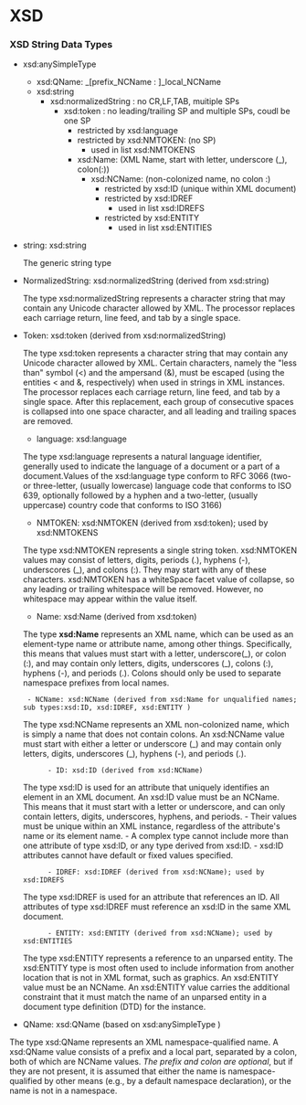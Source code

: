 
XSD
======

### XSD String Data Types
- xsd:anySimpleType
    - xsd:QName:  _[prefix_NCName : ]_local_NCName
    - xsd:string
        - xsd:normalizedString : no CR,LF,TAB, muitiple SPs
             - xsd:token : no leading/trailing SP and multiple SPs, coudl be one SP
                 - restricted by xsd:language
                 - restricted by xsd:NMTOKEN:  (no SP)
                      - used in list xsd:NMTOKENS
                 - xsd:Name: (XML Name, start with letter, underscore (\_), colon(:))
                      - xsd:NCName: (non-colonized name, no colon :)
                          - restricted by xsd:ID (unique within XML document)
                          - restricted by xsd:IDREF
                              - used in list xsd:IDREFS
                          - restricted by xsd:ENTITY
                              - used in list xsd:ENTITIES

- string:  xsd:string
 
   The generic string type

- NormalizedString: xsd:normalizedString (derived from xsd:string)

   The type xsd:normalizedString represents a character string that may contain any Unicode character allowed by XML. 
   The processor replaces each carriage return, line feed, and tab by a single space.

- Token: xsd:token (derived from xsd:normalizedString)

   The type xsd:token represents a character string that may contain any Unicode character allowed by XML. Certain characters, 
   namely the "less than" symbol (<) and the ampersand (&), must be escaped (using the entities &lt; and &amp;, respectively)
   when used in strings in XML instances. The processor replaces each carriage return, line feed, and tab by a single space.
   After this replacement, each group of consecutive spaces is collapsed into one space character, and all leading and trailing
   spaces are removed. 

   - language: xsd:language

  The type xsd:language represents a natural language identifier, generally used to indicate the language of a document or
  a part of a document.Values of the xsd:language type conform to RFC 3066 (two- or three-letter, (usually lowercase) language
  code that conforms to ISO 639, optionally followed by a hyphen and a two-letter, (usually uppercase) country code that conforms to ISO 3166)
   
   - NMTOKEN: xsd:NMTOKEN (derived from xsd:token); used by xsd:NMTOKENS
   
   The type xsd:NMTOKEN represents a single string token. xsd:NMTOKEN values may consist of letters, digits, periods (.), hyphens (\-),
   underscores (\_), and colons (:). They may start with any of these characters. xsd:NMTOKEN has a whiteSpace facet value of collapse,
   so any leading or trailing whitespace will be removed. However, no whitespace may appear within the value itself.

   - Name: xsd:Name (derived from xsd:token)
  
  The type **xsd:Name** represents an XML name, which can be used as an element-type name or attribute name, among other things.
  Specifically, this means that values must start with a letter, underscore(\_), or colon (:), and may contain only letters,
  digits, underscores (\_), colons (:), hyphens (\-), and periods (.). Colons should only be used to separate namespace prefixes
  from local names.
  
       - NCName: xsd:NCName (derived from xsd:Name for unqualified names; sub types:xsd:ID, xsd:IDREF, xsd:ENTITY )
       
   The type xsd:NCName represents an XML non-colonized name, which is simply a name that does not contain colons.
   An xsd:NCName value must start with either a letter or underscore (\_) and may contain only letters, digits, 
   underscores (\_), hyphens (\-), and periods (.).
   
            - ID: xsd:ID (derived from xsd:NCName)
   The type xsd:ID is used for an attribute that uniquely identifies an element in an XML document.
   An xsd:ID value must be an NCName. This means that it must start with a letter or underscore, and can only 
   contain letters, digits, underscores, hyphens, and periods.
                 - Their values must be unique within an XML instance, regardless of the attribute's name or its element name.
                 - A complex type cannot include more than one attribute of type xsd:ID, or any type derived from xsd:ID.
                 - xsd:ID attributes cannot have default or fixed values specified.
                 
            - IDREF: xsd:IDREF (derived from xsd:NCName); used by xsd:IDREFS
   The type xsd:IDREF is used for an attribute that references an ID. All attributes of type xsd:IDREF must reference 
   an xsd:ID in the same XML document.
   
            - ENTITY: xsd:ENTITY (derived from xsd:NCName); used by xsd:ENTITIES
   The type xsd:ENTITY represents a reference to an unparsed entity. The xsd:ENTITY type is most often used to include 
   information from another location that is not in XML format, such as graphics. An xsd:ENTITY value must be an NCName.
   An xsd:ENTITY value carries the additional constraint that it must match the name of an unparsed entity in a document
   type definition (DTD) for the instance.
   
- QName: xsd:QName (based on xsd:anySimpleType )

 The type xsd:QName represents an XML namespace-qualified name. A xsd:QName value consists of a prefix and a local part, 
separated by a colon, both of which are NCName values. _The prefix and colon are optional_, but if they are not present, 
it is assumed that either the name is namespace-qualified by other means (e.g., by a default namespace declaration), or
the name is not in a namespace.


   
